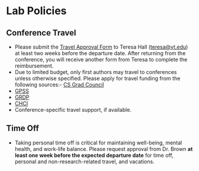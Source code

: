 # Lab Policies

## Conference Travel

- Please submit the [Travel Approval Form](https://admin.cs.vt.edu/wp-content/uploads/2021/10/CS-Travel-Approval-Form-1.pdf) to Teresa Hall (teresa@vt.edu) at least two weeks before the departure date. After returning from the conference, you will receive another form from Teresa to complete the reimbursement.
- Due to limited budget, only first authors may travel to conferences unless otherwise specified. Please apply for travel funding from the following sources:- [CS Grad Council](https://csgrad.cs.vt.edu/travel_funding/)
- [GPSS](https://gpss.vt.edu/programs/tfp.html)
- [GRDP](https://gpss.vt.edu/programs/grdp.html)
- [CHCI](https://hci.icat.vt.edu/programs.html)
- Conference-specific travel support, if available.

## Time Off

- Taking personal time off is critical for maintaining well-being, mental health, and work-life balance. Please request approval from Dr. Brown **at least one week before the expected departure date** for time off, personal and non-research-related travel, and vacations.
